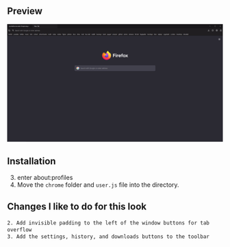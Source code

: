 ## Preview
![](https://github.com/tyrohellion/arcadia/blob/tyrohellion-temp/preview.PNG)


## Installation

3. enter about:profiles
4. Move the `chrome` folder and `user.js` file into the directory.


## Changes I like to do for this look
    2. Add invisible padding to the left of the window buttons for tab overflow 
    3. Add the settings, history, and downloads buttons to the toolbar
